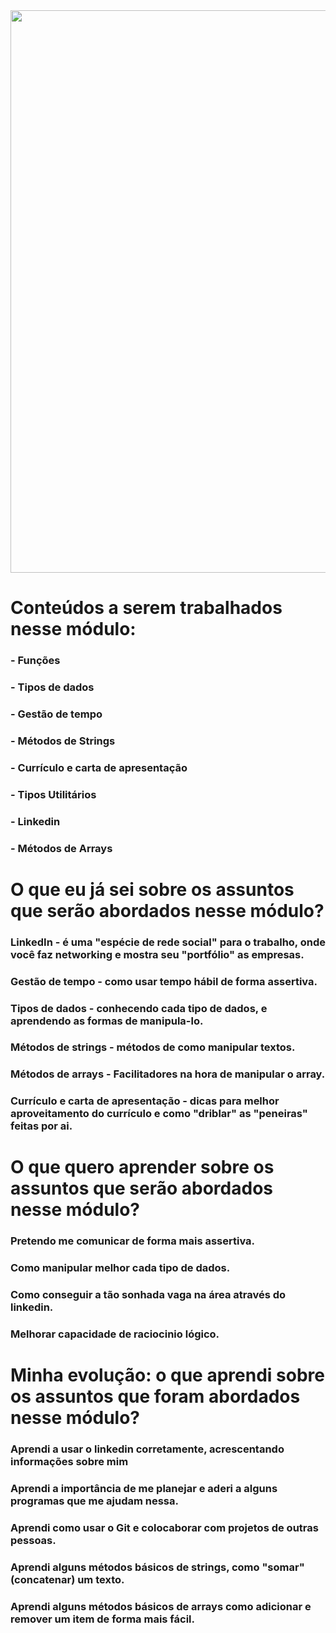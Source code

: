 <div align="center">
<img src= "https://github.com/isabeladomingoss/Evolucao-de-aprendizagem/assets/152458321/6607710b-3c21-49c2-b88d-9e3a84c4ee53" width="900"px />
</div>

# **Conteúdos a serem trabalhados nesse módulo:**

### **- Funções**
### **- Tipos de dados**
### **- Gestão de tempo**
### **- Métodos de Strings**
### **- Currículo e carta de apresentação**
### **- Tipos Utilitários**
### **- Linkedin**
### **- Métodos de Arrays**

# O que eu já sei sobre os assuntos que serão abordados nesse módulo?

### **LinkedIn** - é uma "espécie de rede social" para o trabalho, onde você faz networking e mostra seu "portfólio" as empresas.
### **Gestão de tempo** - como usar tempo hábil de forma assertiva.
### **Tipos de dados** - conhecendo cada tipo de dados, e aprendendo as formas de manipula-lo.
### **Métodos de strings** - métodos de como manipular textos.
### **Métodos de arrays** - Facilitadores na hora de manipular o array.
### **Currículo e carta de apresentação** - dicas para melhor aproveitamento do currículo e como "driblar" as "peneiras" feitas por ai.

# O que quero aprender sobre os assuntos que serão abordados nesse módulo?
### Pretendo me comunicar de forma mais assertiva.
### Como manipular melhor cada tipo de dados.
### Como conseguir a tão sonhada vaga na área através do linkedin.
### Melhorar capacidade de raciocinio lógico.

# Minha evolução: o que aprendi sobre os assuntos que foram abordados nesse módulo?
### Aprendi a usar o linkedin corretamente, acrescentando informações sobre mim
### Aprendi a importância de me planejar e aderi a alguns programas que me ajudam nessa.
### Aprendi como usar o Git e colocaborar com projetos de outras pessoas.
### Aprendi alguns métodos básicos de strings, como "somar"(concatenar) um texto.
### Aprendi alguns métodos básicos de arrays como adicionar e remover um item de forma mais fácil.

